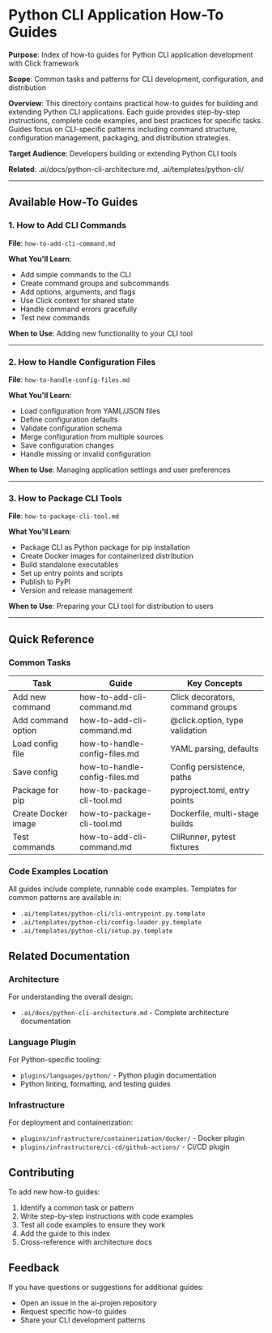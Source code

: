 # Python CLI Application How-To Guides

**Purpose**: Index of how-to guides for Python CLI application development with Click framework

**Scope**: Common tasks and patterns for CLI development, configuration, and distribution

**Overview**: This directory contains practical how-to guides for building and extending Python CLI
    applications. Each guide provides step-by-step instructions, complete code examples, and best
    practices for specific tasks. Guides focus on CLI-specific patterns including command structure,
    configuration management, packaging, and distribution strategies.

**Target Audience**: Developers building or extending Python CLI tools

**Related**: .ai/docs/python-cli-architecture.md, .ai/templates/python-cli/

---

## Available How-To Guides

### 1. How to Add CLI Commands

**File**: `how-to-add-cli-command.md`

**What You'll Learn**:
- Add simple commands to the CLI
- Create command groups and subcommands
- Add options, arguments, and flags
- Use Click context for shared state
- Handle command errors gracefully
- Test new commands

**When to Use**: Adding new functionality to your CLI tool

---

### 2. How to Handle Configuration Files

**File**: `how-to-handle-config-files.md`

**What You'll Learn**:
- Load configuration from YAML/JSON files
- Define configuration defaults
- Validate configuration schema
- Merge configuration from multiple sources
- Save configuration changes
- Handle missing or invalid configuration

**When to Use**: Managing application settings and user preferences

---

### 3. How to Package CLI Tools

**File**: `how-to-package-cli-tool.md`

**What You'll Learn**:
- Package CLI as Python package for pip installation
- Create Docker images for containerized distribution
- Build standalone executables
- Set up entry points and scripts
- Publish to PyPI
- Version and release management

**When to Use**: Preparing your CLI tool for distribution to users

---

## Quick Reference

### Common Tasks

| Task | Guide | Key Concepts |
|------|-------|--------------|
| Add new command | how-to-add-cli-command.md | Click decorators, command groups |
| Add command option | how-to-add-cli-command.md | @click.option, type validation |
| Load config file | how-to-handle-config-files.md | YAML parsing, defaults |
| Save config | how-to-handle-config-files.md | Config persistence, paths |
| Package for pip | how-to-package-cli-tool.md | pyproject.toml, entry points |
| Create Docker image | how-to-package-cli-tool.md | Dockerfile, multi-stage builds |
| Test commands | how-to-add-cli-command.md | CliRunner, pytest fixtures |

### Code Examples Location

All guides include complete, runnable code examples. Templates for common patterns are available in:
- `.ai/templates/python-cli/cli-entrypoint.py.template`
- `.ai/templates/python-cli/config-loader.py.template`
- `.ai/templates/python-cli/setup.py.template`

## Related Documentation

### Architecture

For understanding the overall design:
- `.ai/docs/python-cli-architecture.md` - Complete architecture documentation

### Language Plugin

For Python-specific tooling:
- `plugins/languages/python/` - Python plugin documentation
- Python linting, formatting, and testing guides

### Infrastructure

For deployment and containerization:
- `plugins/infrastructure/containerization/docker/` - Docker plugin
- `plugins/infrastructure/ci-cd/github-actions/` - CI/CD plugin

## Contributing

To add new how-to guides:

1. Identify a common task or pattern
2. Write step-by-step instructions with code examples
3. Test all code examples to ensure they work
4. Add the guide to this index
5. Cross-reference with architecture docs

## Feedback

If you have questions or suggestions for additional guides:
- Open an issue in the ai-projen repository
- Request specific how-to guides
- Share your CLI development patterns
